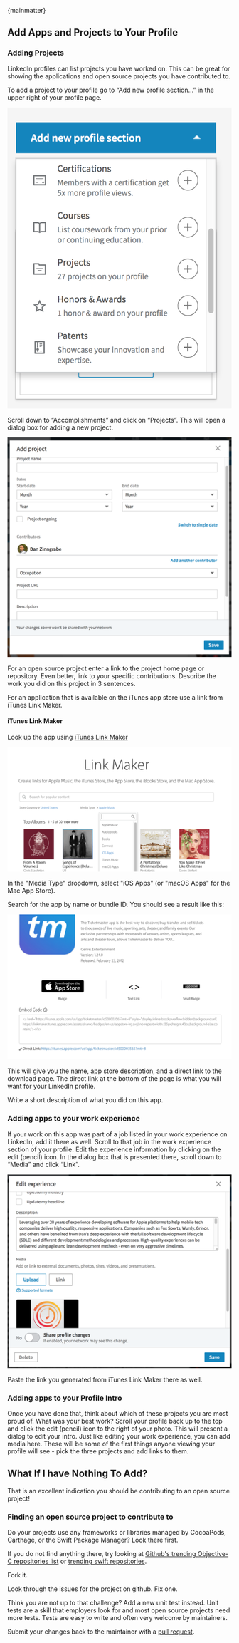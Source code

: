 {mainmatter}
## Add Apps and Projects to Your Profile

### Adding Projects

LinkedIn profiles can list projects you have worked on. This can be great for showing the applications and open source projects you have contributed to. 

To add a project to your profile go to “Add new profile section…” in the upper right of your profile page. 

![Add New Profile Section](images/addprofilesection.png)

Scroll down to “Accomplishments” and click on “Projects”. This will open a dialog box for adding a new project.

![Add New Project](images/addproject.png)

For an open source project enter a link to the project home page or repository. Even better, link to your specific contributions. Describe the work you did on this project in 3 sentences.

For an application that is available on the iTunes app store use a link from iTunes Link Maker. 

#### iTunes Link Maker

Look up the app using 
[iTunes Link Maker](https://linkmaker.itunes.apple.com/en-us) 

![iTunes Link Maker Search Page](images/linkmakerselectmediatype.png)
 
In the "Media Type" dropdown, select "iOS Apps" (or "macOS Apps" for the Mac App Store).
 
Search for the app by name or bundle ID. You should see a result like this:
 
 ![iTunes Link Maker Search Result Page](images/linkmakerresult.png)
 
This will give you the name, app store description, and a direct link to the download page. The direct link at the bottom of the page is what you will want for your LinkedIn profile. 

Write a short description of what you did on this app. 

### Adding apps to your work experience

If your work on this app was part of a job listed in your work experience on LinkedIn, add it there as well. Scroll to that job in the work experience section of your profile. Edit the experience information by clicking on the edit (pencil) icon. In the dialog box that is presented there, scroll down to “Media” and click “Link”. 

![Add Apps to LinkedIn Work Experience](images/editexperience.png)

Paste the link you generated from iTunes Link Maker there as well.

### Adding apps to your Profile Intro

Once you have done that, think about which of these projects you are most proud of. What was your best work? Scroll your profile back up to the top and click the edit (pencil) icon to the right of your photo. This will present a dialog to edit your intro. Just like editing your work experience, you can add media here. These will be some of the first things anyone viewing your profile will see - pick the three projects and add links to them.

## What If I have Nothing To Add?

That is an excellent indication you should be contributing to an open source project!

### Finding an open source project to contribute to

Do your projects use any frameworks or libraries managed by CocoaPods, Carthage, or the Swift Package Manager? Look there first.

If you do not find anything there, try looking at [Github's trending Objective-C repositories list](https://github.com/trending/objective-c?since=monthly) or [trending swift repositories](https://github.com/trending/swift?since=monthly).

Fork it.

Look through the issues for the project on github. Fix one.

Think you are not up to that challenge? Add a new unit test instead. Unit tests are a skill that employers look for and most open source projects need more tests. Tests are easy to write and often very welcome by maintainers.

Submit your changes back to the maintainer with a [pull request](https://help.github.com/articles/creating-a-pull-request-from-a-fork/).
